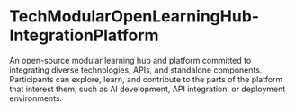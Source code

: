 # TechModularOpenLearningHub-IntegrationPlatform
An open-source modular learning hub and platform committed to integrating diverse technologies, APIs, and standalone components. Participants can explore, learn, and contribute to the parts of the platform that interest them, such as AI development, API integration, or deployment environments.
